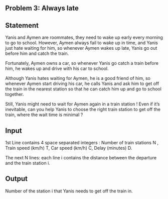 Problem 3: Always late
---

Statement
---
Yanis and Aymen are roommates, they need to wake up early every morning to go to school. However, Aymen always fail to wake up in time, and Yanis just hate waiting for him, so whenever Aymen wakes up late, Yanis go out before him and catch the train.

Fortunately, Aymen owns a car, so whenever Yanis go catch a train before him, he wakes up and drive with his car to school.

Although Yanis hates waiting for Aymen, he is a good friend of him, so whenever Aymen start driving his car, he calls Yanis and ask him to get off the train in the nearest station so that he can catch him up and go to school together.

Still, Yanis might need to wait for Aymen again in a train station ! Even if it’s inevitable, can you help Yanis to choose the right train station to get off the train, where the wait time is minimal ?


Input
---
1st Line contains 4 space separated integers : Number of train stations N , Train speed (km/h) T, Car speed (km/h) C, Delay (minutes) D.

The next N lines: each line i contains the distance between the departure and the train station i.


Output
---
Number of the station i that Yanis needs to get off the train in.
